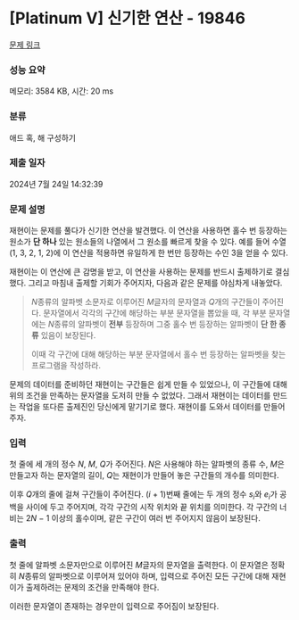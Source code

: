 # [Platinum V] 신기한 연산 - 19846 

[문제 링크](https://www.acmicpc.net/problem/19846) 

### 성능 요약

메모리: 3584 KB, 시간: 20 ms

### 분류

애드 혹, 해 구성하기

### 제출 일자

2024년 7월 24일 14:32:39

### 문제 설명

<p>재현이는 문제를 풀다가 신기한 연산을 발견했다. 이 연산을 사용하면 홀수 번 등장하는 원소가 <strong>단 하나</strong> 있는 원소들의 나열에서 그 원소를 빠르게 찾을 수 있다. 예를 들어 수열 (1, 3, 2, 1, 2)에 이 연산을 적용하면 유일하게 한 번만 등장하는 수인 3을 얻을 수 있다.</p>

<p>재현이는 이 연산에 큰 감명을 받고, 이 연산을 사용하는 문제를 반드시 출제하기로 결심했다. 그리고 마침내 출제할 기회가 주어지자, 다음과 같은 문제를 야심차게 내놓았다.</p>

<blockquote>
<p><em>N</em>종류의 알파벳 소문자로 이루어진 <em>M</em>글자의 문자열과 <em>Q</em>개의 구간들이 주어진다. 문자열에서 각각의 구간에 해당하는 부분 문자열을 뽑았을 때, 각 부분 문자열에는 <em>N</em>종류의 알파벳이 <strong>전부</strong> 등장하며 그중 홀수 번 등장하는 알파벳이 <strong>단 한 종류</strong> 있음이 보장된다.</p>

<p>이때 각 구간에 대해 해당하는 부분 문자열에서 홀수 번 등장하는 알파벳을 찾는 프로그램을 작성하라.</p>
</blockquote>

<p>문제의 데이터를 준비하던 재현이는 구간들은 쉽게 만들 수 있었으나, 이 구간들에 대해 위의 조건을 만족하는 문자열을 도저히 만들 수 없었다. 그래서 재현이는 데이터를 만드는 작업을 또다른 출제진인 당신에게 맡기기로 했다. 재현이를 도와서 데이터를 만들어 주자.</p>

### 입력 

 <p>첫 줄에 세 개의 정수 <span style="font-style: italic;">N</span>, <span style="font-style: italic;">M</span>, <span style="font-style: italic;">Q</span>가 주어진다. <span style="font-style: italic;">N</span>은 사용해야 하는 알파벳의 종류 수, <span style="font-style: italic;">M</span>은 만들고자 하는 문자열의 길이, <span style="font-style: italic;">Q</span>는 재현이가 만들어 놓은 구간들의 개수를 의미한다.</p>

<p>이후 <span style="font-style: italic;">Q</span>개의 줄에 걸쳐 구간들이 주어진다. (<span style="font-style: italic;">i</span> + 1)번째 줄에는 두 개의 정수 <span style="font-style: italic;">s</span><sub><span style="font-style: italic;">i</span></sub>와 <span style="font-style: italic;">e</span><sub><span style="font-style: italic;">i</span></sub>가 공백을 사이에 두고 주어지며, 각각 구간의 시작 위치와 끝 위치를 의미한다. 각 구간의 너비는 2<span style="font-style: italic;">N</span> − 1 이상의 홀수이며, 같은 구간이 여러 번 주어지지 않음이 보장된다.</p>

### 출력 

 <p>첫 줄에 알파벳 소문자만으로 이루어진 <span style="font-style: italic;">M</span>글자의 문자열을 출력한다. 이 문자열은 정확히 <span style="font-style: italic;">N</span>종류의 알파벳으로 이루어져 있어야 하며, 입력으로 주어진 모든 구간에 대해 재현이가 출제하려는 문제의 조건을 만족해야 한다.</p>

<p>이러한 문자열이 존재하는 경우만이 입력으로 주어짐이 보장된다.</p>

